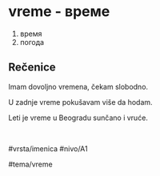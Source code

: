 # vreme - време

1. время
2. погода

## Rečenice

Imam dovoljno vremena, čekam slobodno.

U zadnje vreme pokušavam više da hodam.

Leti je vreme u Beogradu sunčano i vruće.

<br>

#vrsta/imenica
#nivo/A1

#tema/vreme